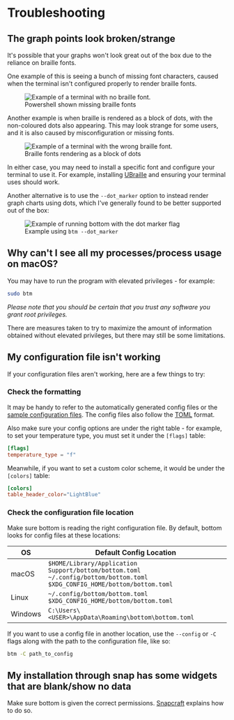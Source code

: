 # Troubleshooting

## The graph points look broken/strange

It's possible that your graphs won't look great out of the box due to the reliance on braille fonts.

One example of this is seeing a bunch of missing font characters, caused when the terminal isn't configured properly to render braille fonts.

<figure>
    <img src="../assets/screenshots/troubleshooting/no_braille.webp" alt="Example of a terminal with no braille font."/>
    <figcaption>Powershell shown missing braille fonts</figcaption>
</figure>

Another example is when braille is rendered as a block of dots, with the non-coloured dots also appearing. This may look strange for some users, and it is also caused by misconfiguration or missing fonts.

<figure>
    <img src="../assets/screenshots/troubleshooting/weird_braille.webp" alt="Example of a terminal with the wrong braille font."/>
    <figcaption>Braille fonts rendering as a block of dots</figcaption>
</figure>

In either case, you may need to install a specific font and configure your terminal to use it. For example, installing [UBraille](https://yudit.org/download/fonts/UBraille/)
and ensuring your terminal uses should work.

Another alternative is to use the `--dot_marker` option to instead render graph charts using dots, which I've generally found to be better supported out of the box:

<figure>
    <img src="../assets/screenshots/troubleshooting/dots.webp" alt="Example of running bottom with the dot marker flag"/>
    <figcaption>Example using <code>btm --dot_marker</code></figcaption>
</figure>

## Why can't I see all my processes/process usage on macOS?

You may have to run the program with elevated privileges - for example:

```bash
sudo btm
```

_Please note that you should be certain that you trust any software you grant root privileges._

There are measures taken to try to maximize the amount of information obtained without elevated privileges, but there may still be some limitations.

## My configuration file isn't working

If your configuration files aren't working, here are a few things to try:

### Check the formatting

It may be handy to refer to the automatically generated config files or the [sample configuration files](https://github.com/ClementTsang/bottom/tree/master/sample_configs).
The config files also follow the [TOML](https://toml.io/en/) format.

Also make sure your config options are under the right table - for example, to set your temperature type, you must set it under the `[flags]` table:

```toml
[flags]
temperature_type = "f"
```

Meanwhile, if you want to set a custom color scheme, it would be under the `[colors]` table:

```toml
[colors]
table_header_color="LightBlue"
```

### Check the configuration file location

Make sure bottom is reading the right configuration file. By default, bottom looks for config files at these locations:

| OS      | Default Config Location                                                                                                                |
| ------- | -------------------------------------------------------------------------------------------------------------------------------------- |
| macOS   | `$HOME/Library/Application Support/bottom/bottom.toml`<br/> `~/.config/bottom/bottom.toml` <br/> `$XDG_CONFIG_HOME/bottom/bottom.toml` |
| Linux   | `~/.config/bottom/bottom.toml` <br/> `$XDG_CONFIG_HOME/bottom/bottom.toml`                                                             |
| Windows | `C:\Users\<USER>\AppData\Roaming\bottom\bottom.toml`                                                                                   |

If you want to use a config file in another location, use the `--config` or `-C` flags along with the path to the configuration file, like so:

```bash
btm -C path_to_config
```

## My installation through snap has some widgets that are blank/show no data

Make sure bottom is given the correct permissions. [Snapcraft](https://snapcraft.io/docs/interface-management) explains how to do so.
